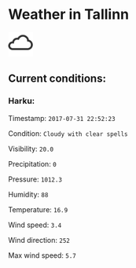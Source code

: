 # Weather in Tallinn 

<img src= 'images/cloud.png' width= '50' /> 

## Current conditions: 

### Harku: 

Timestamp: ``` 2017-07-31 22:52:23 ``` 

Condition: ``` Cloudy with clear spells ``` 

Visibility: ``` 20.0 ``` 

Precipitation: ``` 0 ``` 

Pressure: ``` 1012.3 ``` 

Humidity: ``` 88 ``` 

Temperature: ``` 16.9 ``` 

Wind speed: ``` 3.4 ``` 

Wind direction: ``` 252 ``` 

Max wind speed: ``` 5.7 ``` 

